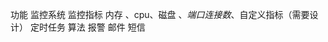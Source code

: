 功能
监控系统
    监控指标
        内存 、cpu、磁盘 、_端口连接数_、自定义指标（需要设计）
            定时任务  算法
    报警 
        邮件
        短信
    